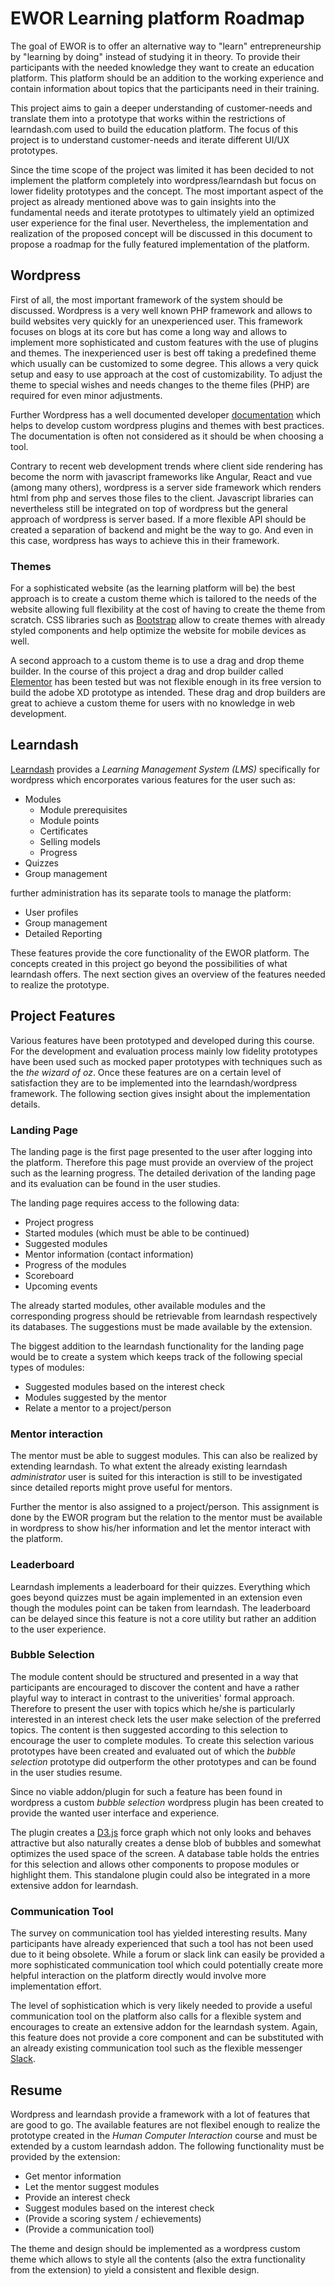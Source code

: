 # EWOR Learning platform Roadmap

The goal of EWOR is to offer an alternative way to "learn" entrepreneurship by "learning by doing" instead of studying it in theory. To provide their participants with the needed knowledge they want to create an education platform. This platform should be an addition to the working experience and contain information about topics that the participants need in their training.

This project aims to gain a deeper understanding of customer-needs and translate them into a prototype that works within the restrictions of learndash.com used to build the education platform. The focus of this project is to understand customer-needs and iterate different UI/UX prototypes.

Since the time scope of the project was limited it has been decided to not implement the platform completely into wordpress/learndash but focus on lower fidelity prototypes and the concept. The most important aspect of the project as already mentioned above was to gain insights into the fundamental needs and iterate prototypes to ultimately yield an optimized user experience for the final user. Nevertheless, the implementation and realization of the proposed concept will be discussed in this document to propose a roadmap for the fully featured implementation of the platform.

## Wordpress
First of all, the most important framework of the system should be discussed. Wordpress is a very well known PHP framework and allows to build websites very quickly for an unexperienced user. This framework focuses on blogs at its core but has come a long way and allows to implement more sophisticated and custom features with the use of plugins and themes. The inexperienced user is best off taking a predefined theme which usually can be customized to some degree. This allows a very quick setup and easy to use approach at the cost of customizability. To adjust the theme to special wishes and needs changes to the theme files (PHP) are required for even minor adjustments.

Further Wordpress has a well documented developer [documentation](https://developer.wordpress.org/) which helps to develop custom wordpress plugins and themes with best practices. The documentation is often not considered as it should be when choosing a tool.

Contrary to recent web development trends where client side rendering has become the norm with javascript frameworks like Angular, React and vue (among many others), wordpress is a server side framework which renders html from php and serves those files to the client. Javascript libraries can nevertheless still be integrated on top of wordpress but the general approach of wordpress is server based. If a more flexible API should be created a separation of backend and might be the way to go. And even in this case, wordpress has ways to achieve this in their framework.

### Themes
For a sophisticated website (as the learning platform will be) the best approach is to create a custom theme which is tailored to the needs of the website allowing full flexibility at the cost of having to create the theme from scratch. CSS libraries such as [Bootstrap](https://getbootstrap.com/) allow to create themes with already styled components and help optimize the website for mobile devices as well.

A second approach to a custom theme is to use a drag and drop theme builder. In the course of this project a drag and drop builder called [Elementor](https://elementor.com/) has been tested but was not flexible enough in its free version to build the adobe XD prototype as intended. These drag and drop builders are great to achieve a custom theme for users with no knowledge in web development.

## Learndash
[Learndash](https://www.learndash.com/) provides a _Learning Management System (LMS)_ specifically for wordpress which encorporates various features for the user such as:

- Modules
  - Module prerequisites
  - Module points
  - Certificates
  - Selling models
  - Progress
- Quizzes
- Group management

further administration has its separate tools to manage the platform:
- User profiles
- Group management
- Detailed Reporting

These features provide the core functionality of the EWOR platform. The concepts created in this project go beyond the possibilities of what learndash offers.
The next section gives an overview of the features needed to realize the prototype.

## Project Features
Various features have been prototyped and developed during this course. For the development and evaluation process mainly low fidelity prototypes have been used such as mocked paper prototypes with techniques such as the _the wizard of oz_. Once these features are on a certain level of satisfaction they are to be implemented into the learndash/wordpress framework. The following section gives insight about the implementation details.

### Landing Page
The landing page is the first page presented to the user after logging into the platform. Therefore this page must provide an overview of the project such as the learning progress. The detailed derivation of the landing page and its evaluation can be found in the user studies.

The landing page requires access to the following data:
- Project progress
- Started modules (which must be able to be continued)
- Suggested modules
- Mentor information (contact information)
- Progress of the modules
- Scoreboard
- Upcoming events

The already started modules, other available modules and the corresponding progress should be retrievable from learndash respectively its databases. The suggestions must be made available by the extension.

The biggest addition to the learndash functionality for the landing page would be to create a system which keeps track of the following special types of modules:
- Suggested modules based on the interest check
- Modules suggested by the mentor
- Relate a mentor to a project/person

### Mentor interaction
The mentor must be able to suggest modules. This can also be realized by extending learndash. To what extent the already existing learndash _administrator_ user is suited for this interaction is still to be investigated since detailed reports might prove useful for mentors.

Further the mentor is also assigned to a project/person. This assignment is done by the EWOR program but the relation to the mentor must be available in wordpress to show his/her information and let the mentor interact with the platform.

### Leaderboard
Learndash implements a leaderboard for their quizzes. Everything which goes beyond quizzes must be again implemented in an extension even though the modules point can be taken from learndash. The leaderboard can be delayed since this feature is not a core utility but rather an addition to the user experience.

### Bubble Selection
The module content should be structured and presented in a way that participants are encouraged to discover the content and have a rather playful way to interact in contrast to the univerities' formal approach. Therefore to present the user with topics which he/she is particularly interested in an interest check lets the user make selection of the preferred topics. The content is then suggested according to this selection to encourage the user to complete modules.
To create this selection various prototypes have been created and evaluated out of which the _bubble selection_ prototype did outperform the other prototypes and can be found in the user studies resume.

Since no viable addon/plugin for such a feature has been found in wordpress a custom _bubble selection_ wordpress plugin has been created to provide the wanted user interface and experience.

The plugin creates a [D3.js](https://d3js.org/) force graph which not only looks and behaves attractive but also naturally creates a dense blob of bubbles and somewhat optimizes the used space of the screen.
A database table holds the entries for this selection and allows other components to propose modules or highlight them. This standalone plugin could also be integrated in a more extensive addon for learndash.

### Communication Tool
The survey on communication tool has yielded interesting results. Many participants have already experienced that such a tool has not been used due to it being obsolete. While a forum or slack link can easily be provided a more sophisticated communication tool which could potentially create more helpful interaction on the platform directly would involve more implementation effort.

The level of sophistication which is very likely needed to provide a useful communication tool on the platform also calls for a flexible system and encourages to create an extensive addon for the learndash system.
Again, this feature does not provide a core component and can be substituted with an already existing communication tool such as the flexible messenger [Slack](https://slack.com/intl/en-ch/).

## Resume
Wordpress and learndash provide a framework with a lot of features that are good to go. The available features are not flexibel enough to realize the prototype created in the _Human Computer Interaction_ course and must be extended by a custom learndash addon. The following functionality must be provided by the extension:
* Get mentor information
* Let the mentor suggest modules
* Provide an interest check
* Suggest modules based on the interest check
* (Provide a scoring system / echievements)
* (Provide a communication tool)

The theme and design should be implemented as a wordpress custom theme which allows to style all the contents (also the extra functionality from the extension) to yield a consistent and flexible design.
